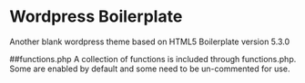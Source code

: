 # Wordpress Boilerplate
Another blank wordpress theme based on HTML5 Boilerplate version 5.3.0

##functions.php
A collection of functions is included through functions.php. Some are enabled by default and some need to be un-commented for use.
